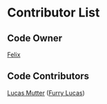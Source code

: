 # Contributor List

## Code Owner

[Felix](https://github.com/KingOfControversy)

## Code Contributors

[Lucas Mutter](https://github.com/lucasgames8957) ([Furry Lucas](https://github.com/Furry-Lucas))